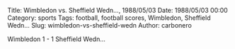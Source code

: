 Title: Wimbledon vs. Sheffield Wedn…, 1988/05/03
Date: 1988/05/03 00:00
Category: sports
Tags: football, football scores, Wimbledon, Sheffield Wedn…
Slug: wimbledon-vs-sheffield-wedn
Author: carbonero


Wimbledon 1 - 1 Sheffield Wedn…

